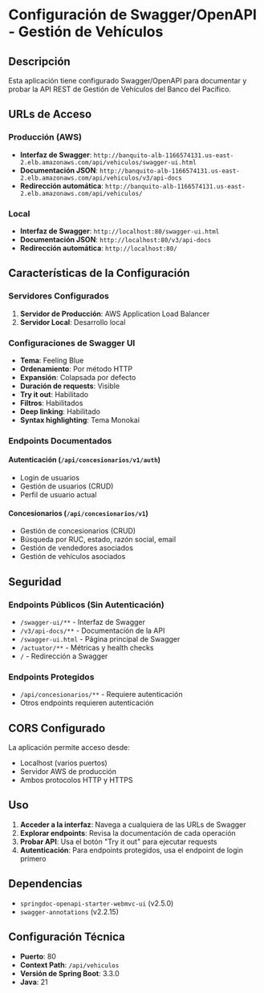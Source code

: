 # Configuración de Swagger/OpenAPI - Gestión de Vehículos

## Descripción
Esta aplicación tiene configurado Swagger/OpenAPI para documentar y probar la API REST de Gestión de Vehículos del Banco del Pacífico.

## URLs de Acceso

### Producción (AWS)
- **Interfaz de Swagger**: `http://banquito-alb-1166574131.us-east-2.elb.amazonaws.com/api/vehiculos/swagger-ui.html`
- **Documentación JSON**: `http://banquito-alb-1166574131.us-east-2.elb.amazonaws.com/api/vehiculos/v3/api-docs`
- **Redirección automática**: `http://banquito-alb-1166574131.us-east-2.elb.amazonaws.com/api/vehiculos/`

### Local
- **Interfaz de Swagger**: `http://localhost:80/swagger-ui.html`
- **Documentación JSON**: `http://localhost:80/v3/api-docs`
- **Redirección automática**: `http://localhost:80/`

## Características de la Configuración

### Servidores Configurados
1. **Servidor de Producción**: AWS Application Load Balancer
2. **Servidor Local**: Desarrollo local

### Configuraciones de Swagger UI
- **Tema**: Feeling Blue
- **Ordenamiento**: Por método HTTP
- **Expansión**: Colapsada por defecto
- **Duración de requests**: Visible
- **Try it out**: Habilitado
- **Filtros**: Habilitados
- **Deep linking**: Habilitado
- **Syntax highlighting**: Tema Monokai

### Endpoints Documentados

#### Autenticación (`/api/concesionarios/v1/auth`)
- Login de usuarios
- Gestión de usuarios (CRUD)
- Perfil de usuario actual

#### Concesionarios (`/api/concesionarios/v1`)
- Gestión de concesionarios (CRUD)
- Búsqueda por RUC, estado, razón social, email
- Gestión de vendedores asociados
- Gestión de vehículos asociados

## Seguridad

### Endpoints Públicos (Sin Autenticación)
- `/swagger-ui/**` - Interfaz de Swagger
- `/v3/api-docs/**` - Documentación de la API
- `/swagger-ui.html` - Página principal de Swagger
- `/actuator/**` - Métricas y health checks
- `/` - Redirección a Swagger

### Endpoints Protegidos
- `/api/concesionarios/**` - Requiere autenticación
- Otros endpoints requieren autenticación

## CORS Configurado
La aplicación permite acceso desde:
- Localhost (varios puertos)
- Servidor AWS de producción
- Ambos protocolos HTTP y HTTPS

## Uso

1. **Acceder a la interfaz**: Navega a cualquiera de las URLs de Swagger
2. **Explorar endpoints**: Revisa la documentación de cada operación
3. **Probar API**: Usa el botón "Try it out" para ejecutar requests
4. **Autenticación**: Para endpoints protegidos, usa el endpoint de login primero

## Dependencias
- `springdoc-openapi-starter-webmvc-ui` (v2.5.0)
- `swagger-annotations` (v2.2.15)

## Configuración Técnica
- **Puerto**: 80
- **Context Path**: `/api/vehiculos`
- **Versión de Spring Boot**: 3.3.0
- **Java**: 21
